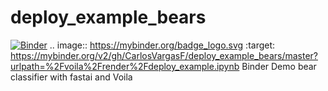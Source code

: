 # deploy_example_bears
[![Binder](https://mybinder.org/badge_logo.svg)](https://mybinder.org/v2/gh/CarlosVargasF/deploy_example_bears/master?urlpath=%2Fvoila%2Frender%2Fdeploy_example.ipynb)
.. image:: https://mybinder.org/badge_logo.svg
 :target: https://mybinder.org/v2/gh/CarlosVargasF/deploy_example_bears/master?urlpath=%2Fvoila%2Frender%2Fdeploy_example.ipynb
Binder Demo bear classifier with fastai and Voila
